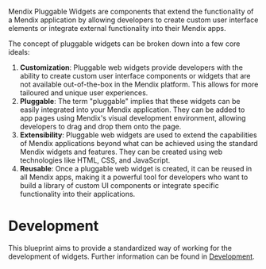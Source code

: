 Mendix Pluggable Widgets are components that extend the functionality of a Mendix application by allowing developers to create custom user interface elements or integrate external functionality into their Mendix apps.

The concept of pluggable widgets can be broken down into a few core ideals:
1. **Customization**: Pluggable web widgets provide developers with the ability to create custom user interface components or widgets that are not available out-of-the-box in the Mendix platform. This allows for more tailoured and unique user experiences.
2. **Pluggable**: The term "pluggable" implies that these widgets can be easily integrated into your Mendix application. They can be added to app pages using Mendix's visual development environment, allowing developers to drag and drop them onto the page.
3. **Extensibility**: Pluggable web widgets are used to extend the capabilities of Mendix applications beyond what can be achieved using the standard Mendix widgets and features. They can be created using web technologies like HTML, CSS, and JavaScript.
4. **Reusable**: Once a pluggable web widget is created, it can be reused in all Mendix apps, making it a powerful tool for developers who want to build a library of custom UI components or integrate specific functionality into their applications.

# Development
This blueprint aims to provide a standardized way of working for the development of widgets. Further information can be found in [Development](https://github.com/FinapsMX/widget-blueprint/blob/main/Blueprint/Development.md).
